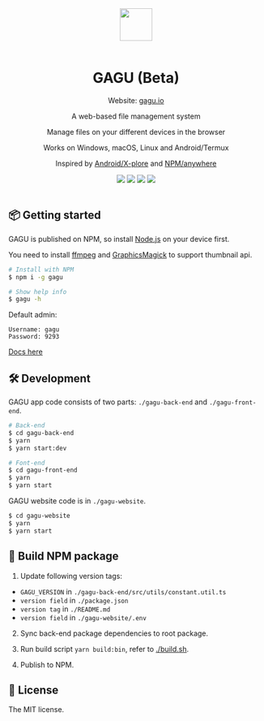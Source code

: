 <div align="center">
<img src="https://gagu.io/logo.svg" style="height: 64px;" >
<br>
<br>
<h1>GAGU (Beta)</h1>
<p>Website: <a href="https://gagu.io" target="_blank">gagu.io</a></p>
<p>A web-based file management system</p>
<p>Manage files on your different devices in the browser</p>
<p>Works on Windows, macOS, Linux and Android/Termux</p>
<p>Inspired by <a href="https://play.google.com/store/apps/details?id=com.lonelycatgames.Xplore" target="_blank">Android/X-plore</a> and <a href="https://www.npmjs.com/package/anywhere" target="_blank">NPM/anywhere</a></p>
<img src="https://img.shields.io/badge/NPM-0.0.33-orange">
<img src="https://img.shields.io/badge/Package Size-517KB-success">
<img src="https://img.shields.io/badge/License-MIT-blue">
<img src="https://api.netlify.com/api/v1/badges/43a65c74-6640-4341-a3fd-b0bc8f52e670/deploy-status">
<br>
<br>
</div>

## 📦 Getting started

GAGU is published on NPM, so install [Node.js](https://nodejs.org/) on your device first.

You need to install [ffmpeg](https://ffmpeg.org/) and [GraphicsMagick](http://www.graphicsmagick.org/) to support thumbnail api.

```sh
# Install with NPM
$ npm i -g gagu

# Show help info
$ gagu -h
```

Default admin:

```
Username: gagu
Password: 9293
```

[Docs here](https://gagu.io/docs/getting-started/usage)

## 🛠 Development

GAGU app code consists of two parts: `./gagu-back-end` and `./gagu-front-end`.

```sh
# Back-end
$ cd gagu-back-end
$ yarn
$ yarn start:dev

# Font-end
$ cd gagu-front-end
$ yarn
$ yarn start
```

GAGU website code is in `./gagu-website`.

```sh
$ cd gagu-website
$ yarn
$ yarn start
```

## 🔨 Build NPM package

1. Update following version tags:

- `GAGU_VERSION` in `./gagu-back-end/src/utils/constant.util.ts`
- `version field` in `./package.json`
- `version tag` in `./README.md`
- `version field` in `./gagu-website/.env`

2. Sync back-end package dependencies to root package.

3. Run build script `yarn build:bin`, refer to [./build.sh](./build.sh).

4. Publish to NPM.

## 📜  License

The MIT license.
